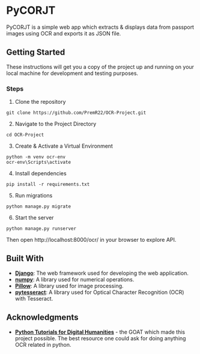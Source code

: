 # PyCORJT

PyCORJT is a simple web app which extracts & displays data from passport images using OCR and exports it as JSON file.

## Getting Started

These instructions will get you a copy of the project up and running on your local machine for development and testing purposes.

### Steps

1. Clone the repository

```
git clone https://github.com/PremR22/OCR-Project.git
```

2. Navigate to the Project Directory

```
cd OCR-Project
```

3. Create & Activate a Virtual Environment

```
python -m venv ocr-env
ocr-env\Scripts\activate
```

4. Install dependencies

```
pip install -r requirements.txt
```

5. Run migrations

```
python manage.py migrate
```

6. Start the server

```
python manage.py runserver
```

Then open http://localhost:8000/ocr/ in your browser to explore API.

## Built With

- **[Django](https://www.djangoproject.com/)**: The web framework used for developing the web application.
- **[numpy](https://numpy.org/)**: A library used for numerical operations.
- **[Pillow](https://pillow.readthedocs.io/en/stable/)**: A library used for image processing.
- **[pytesseract](https://github.com/madmaze/pytesseract)**: A library used for Optical Character Recognition (OCR) with Tesseract.

  
## Acknowledgments

* **[Python Tutorials for Digital Humanities](https://www.youtube.com/playlist?list=PL2VXyKi-KpYuTAZz__9KVl1jQz74bDG7i)** - the GOAT which made this project possible. The best resource one could ask for doing anything OCR related in python.

